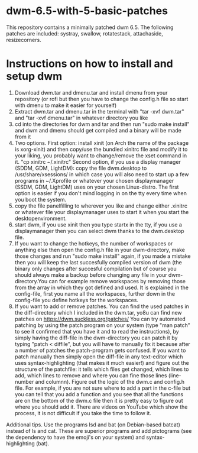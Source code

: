 # dwm-6.5-with-5-basic-patches
This repository contains a minimally patched dwm 6.5. The following patches are included: systray, swallow, rotatestack, attachaside, resizecorners. 

# Instructions on how to install and setup dwm
1. Download dwm.tar and dmenu.tar and install dmenu from your repository (or rofi but then you have to change the config.h file so start with dmenu to make it easier for yourself)
2. Extract dwm.tar and dmenu.tar in the terminal with "tar -xvf dwm.tar" and "tar -xvf dmenu.tar" in whatever directory you like
3. cd into the directories for dwm and tar and then run "sudo make install" and dwm and dmenu should get compiled and a binary will be made from it
4. Two options. 
First option: install xinit (on Arch the name of the package is xorg-xinit) and then copy/use the bundled xinitrc file and modify it to your liking, you probably want to change/remove the xset command in it. "cp xinitrc ~/.xinitrc" 
Second option, if you use a display manager (SDDM, GDM, LightDM): copy the file dwm.desktop to /usr/share/xsessions/  in which case you will also need to start up a few programs in ~/.Xprofile or whatever your chosen displaymanager (SSDM, GDM, LightDM) uses on your chosen Linux-distro. The first option is easier if you don't mind logging in on the tty every time when you boot the system.
5. copy the file panelfilling to wherever you like and change either .xinitrc or whatever file your displaymanager uses to start it when you start the desktopenvironment.
6. start dwm, if you use xinit then you type startx in the tty, if you use a displaymanager then you can select dwm thanks to the dwm.desktop file.
7. If you want to change the hotkeys, the number of workspaces or anything else then open the config.h file in your dwm-directory, make those changes and run "sudo make install" again, if you made a mistake then you will keep the last succesfully compiled version of dwm (the binary only changes after succesful compilation but of course you should always make a backup before changing any file in your dwm-directory.You can for example remove workspaces by removing those from the array in which they got defined and used. It is explained in the config-file, first you name all the workspaces, further down in the config-file you define hotkeys for the workspaces.
8. If you want to add or remove patches. You can find the used patches in the diff-directory which I included in the dwm.tar, yo8u can find new patches on https://dwm.suckless.org/patches/ 
You can try automated patching by using the patch program on your system (type "man patch" to see it confirmed that you have it and to read the instructions), by simply having the diff-file in the dwm-directory you can patch it by typing "patch < diffile", but you will have to manually fix it because after a number of patches the patch-program gets confused. If you want to patch manually then simply open the diff-file in any text-editor which uses syntax-highlighting (that makes it much easier!) and figure out the structure of the patchfile: it tells which files get changed, which lines to add, which lines to remove and where you can fine those lines (line-number and columnn). Figure out the logic of the dwm.c and config.h file. For example, if you are not sure where to add a part in the c-file but you can tell that you add a function and you see that all the functions are on the bottom of the dwm.c file then it is pretty easy to figure out where you should add it. There are videos on YouTube which show the process, it is not difficult if you take the time to follow it. 

Additional tips. Use the programs lsd and bat (on Debian-based batcat) instead of ls and cat. These are superior programs and add pictograms (see the dependency to have the emoji's on your system) and syntax-highlighting (bat).  
